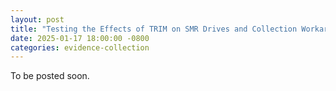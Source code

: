 ```yaml
---
layout: post
title: "Testing the Effects of TRIM on SMR Drives and Collection Workarounds"
date: 2025-01-17 18:00:00 -0800
categories: evidence-collection
---
```


To be posted soon.
